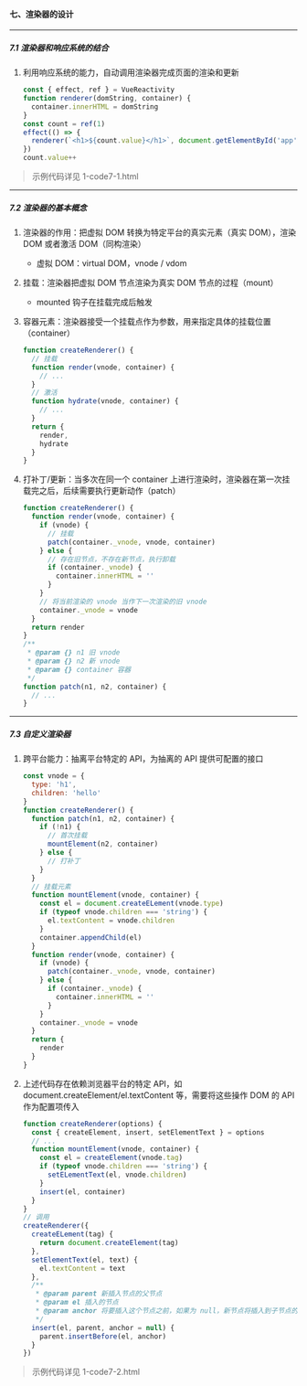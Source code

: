 #### 七、渲染器的设计

-----

##### 7.1 渲染器和响应系统的结合

1. 利用响应系统的能力，自动调用渲染器完成页面的渲染和更新

    ```js
    const { effect, ref } = VueReactivity
    function renderer(domString, container) {
      container.innerHTML = domString
    }
    const count = ref(1)
    effect(() => {
      renderer(`<h1>${count.value}</h1>`, document.getElementById('app'))
    })
    count.value++
    ```

> 示例代码详见 1-code7-1.html

-----

##### 7.2 渲染器的基本概念

1. 渲染器的作用：把虚拟 DOM 转换为特定平台的真实元素（真实 DOM），渲染 DOM 或者激活 DOM（同构渲染）
    - 虚拟 DOM：virtual DOM，vnode / vdom

2. 挂载：渲染器把虚拟 DOM 节点渲染为真实 DOM 节点的过程（mount）
    - mounted 钩子在挂载完成后触发

3. 容器元素：渲染器接受一个挂载点作为参数，用来指定具体的挂载位置（container）

    ```js
    function createRenderer() {
      // 挂载
      function render(vnode, container) {
        // ...
      }
      // 激活
      function hydrate(vnode, container) {
        // ...
      }
      return {
        render,
        hydrate
      }
    }
    ```

4. 打补丁/更新：当多次在同一个 container 上进行渲染时，渲染器在第一次挂载完之后，后续需要执行更新动作（patch）

    ```js
    function createRenderer() {
      function render(vnode, container) {
        if (vnode) {
          // 挂载
          patch(container._vnode, vnode, container)
        } else {
          // 存在旧节点，不存在新节点，执行卸载
          if (container._vnode) {
            container.innerHTML = ''
          }
        }
        // 将当前渲染的 vnode 当作下一次渲染的旧 vnode
        container._vnode = vnode
      }
      return render
    }
    /**
     * @param {} n1 旧 vnode
     * @param {} n2 新 vnode
     * @param {} container 容器
     */
    function patch(n1, n2, container) {
      // ...
    }
    ```

-----

##### 7.3 自定义渲染器

1. 跨平台能力：抽离平台特定的 API，为抽离的 API 提供可配置的接口

    ```js
    const vnode = {
      type: 'h1',
      children: 'hello'
    }
    function createRenderer() {
      function patch(n1, n2, container) {
        if (!n1) {
          // 首次挂载
          mountElement(n2, container)
        } else {
          // 打补丁
        }
      }
      // 挂载元素
      function mountElement(vnode, container) {
        const el = document.createELement(vnode.type)
        if (typeof vnode.children === 'string') {
          el.textContent = vnode.children
        }
        container.appendChild(el)
      }
      function render(vnode, container) {
        if (vnode) {
          patch(container._vnode, vnode, container)
        } else {
          if (container._vnode) {
            container.innerHTML = ''
          }
        }
        container._vnode = vnode
      }
      return {
        render
      }
    }
    ```

2. 上述代码存在依赖浏览器平台的特定 API，如 document.createElement/el.textContent 等，需要将这些操作 DOM 的 API 作为配置项传入

    ```js
    function createRenderer(options) {
      const { createElement, insert, setElementText } = options
      // ...
      function mountElement(vnode, container) {
        const el = createElement(vnode.tag)
        if (typeof vnode.children === 'string') {
          setELementText(el, vnode.children)
        }
        insert(el, container)
      }
    }
    // 调用
    createRenderer({
      createELement(tag) {
        return document.createElement(tag)
      },
      setElementText(el, text) {
        el.textContent = text
      },
      /**
       * @param parent 新插入节点的父节点
       * @param el 插入的节点
       * @param anchor 将要插入这个节点之前，如果为 null，新节点将插入到子节点的末尾
       */
      insert(el, parent, anchor = null) {
        parent.insertBefore(el, anchor)
      }
    })
    ```

> 示例代码详见 1-code7-2.html
